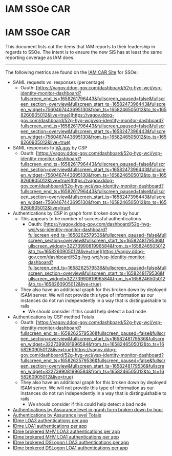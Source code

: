 # IAM SSOe CAR

# IAM SSOe CAR

This document lists out the items that IAM reports to their leadership in regards to SSOe. The intent is to ensure the new SiS has at least the same reporting coverage as IAM does.

---

The following metrics are found on the [IAM CAR Site](https://iamportal.iam.va.gov/iamv2/reports/CAR_embed_SSOe.php) for SSOe:

- SAML requests vs. responses (percentage)
    - Oauth: [https://vagov.ddog-gov.com/dashboard/52g-hyg-wcj/vsp-identity-monitor-dashboard?fullscreen_end_ts=1658261796443&fullscreen_paused=false&fullscreen_section=overview&fullscreen_start_ts=1658247396443&fullscreen_widget=7560467443695130&from_ts=1658246505012&to_ts=1658260905012&live=true](https://vagov.ddog-gov.com/dashboard/52g-hyg-wcj/vsp-identity-monitor-dashboard?fullscreen_end_ts=1658261796443&fullscreen_paused=false&fullscreen_section=overview&fullscreen_start_ts=1658247396443&fullscreen_widget=7560467443695130&from_ts=1658246505012&to_ts=1658260905012&live=true)
- SAML responses to [VA.gov](http://va.gov/) by CSP
    - Oauth: [https://vagov.ddog-gov.com/dashboard/52g-hyg-wcj/vsp-identity-monitor-dashboard?fullscreen_end_ts=1658261796443&fullscreen_paused=false&fullscreen_section=overview&fullscreen_start_ts=1658247396443&fullscreen_widget=7560467443695130&from_ts=1658246505012&to_ts=1658260905012&live=true](https://vagov.ddog-gov.com/dashboard/52g-hyg-wcj/vsp-identity-monitor-dashboard?fullscreen_end_ts=1658261796443&fullscreen_paused=false&fullscreen_section=overview&fullscreen_start_ts=1658247396443&fullscreen_widget=7560467443695130&from_ts=1658246505012&to_ts=1658260905012&live=true)
- Authentications by CSP in graph form broken down by hour
    - This appears to be number of successful authentications
        - Oauth: [https://vagov.ddog-gov.com/dashboard/52g-hyg-wcj/vsp-identity-monitor-dashboard?fullscreen_end_ts=1658262579536&fullscreen_paused=false&fullscreen_section=overview&fullscreen_start_ts=1658248179536&fullscreen_widget=3227399081996584&from_ts=1658246505012&to_ts=1658260905012&live=true](https://vagov.ddog-gov.com/dashboard/52g-hyg-wcj/vsp-identity-monitor-dashboard?fullscreen_end_ts=1658262579536&fullscreen_paused=false&fullscreen_section=overview&fullscreen_start_ts=1658248179536&fullscreen_widget=3227399081996584&from_ts=1658246505012&to_ts=1658260905012&live=true)
    - They also have an additional graph for this broken down by deployed ISAM server. We will not provide this type of information as our instances do not run independently in a way that is distinguishable to rails
        - We should consider if this could help detect a bad node
- Authentications by CSP method Totals
    - Oauth: [https://vagov.ddog-gov.com/dashboard/52g-hyg-wcj/vsp-identity-monitor-dashboard?fullscreen_end_ts=1658262579536&fullscreen_paused=false&fullscreen_section=overview&fullscreen_start_ts=1658248179536&fullscreen_widget=3227399081996584&from_ts=1658246505012&to_ts=1658260905012&live=true](https://vagov.ddog-gov.com/dashboard/52g-hyg-wcj/vsp-identity-monitor-dashboard?fullscreen_end_ts=1658262579536&fullscreen_paused=false&fullscreen_section=overview&fullscreen_start_ts=1658248179536&fullscreen_widget=3227399081996584&from_ts=1658246505012&to_ts=1658260905012&live=true)
    - They also have an additional graph for this broken down by deployed ISAM server. We will not provide this type of information as our instances do not run independently in a way that is distinguishable to rails
        - We should consider if this could help detect a bad node
- [Authentications by Assurance level in graph form broken down by hour](https://vagov.ddog-gov.com/dashboard/52g-hyg-wcj/vsp-identity-monitor-dashboard?fullscreen_end_ts=1658776577139&fullscreen_paused=false&fullscreen_section=overview&fullscreen_start_ts=1658747777139&fullscreen_widget=1969782391152736&from_ts=1658740364000&to_ts=1658769164000&live=true)
- [Authentications by Assurance level Totals](https://vagov.ddog-gov.com/dashboard/52g-hyg-wcj/vsp-identity-monitor-dashboard?fullscreen_end_ts=1658776577139&fullscreen_paused=false&fullscreen_section=overview&fullscreen_start_ts=1658747777139&fullscreen_widget=1969782391152736&from_ts=1658740364000&to_ts=1658769164000&live=true)
- [IDme LOA3 authentications per app](https://vagov.ddog-gov.com/dashboard/52g-hyg-wcj/vsp-identity-monitor-dashboard?fullscreen_end_ts=1658779579381&fullscreen_paused=false&fullscreen_section=overview&fullscreen_start_ts=1658750779381&fullscreen_widget=7973453921914120&from_ts=1658740364000&to_ts=1658769164000&live=true)
- [IDme LOA1 authentications per app](https://vagov.ddog-gov.com/dashboard/52g-hyg-wcj/vsp-identity-monitor-dashboard?fullscreen_end_ts=1658779579381&fullscreen_paused=false&fullscreen_section=overview&fullscreen_start_ts=1658750779381&fullscreen_widget=7973453921914120&from_ts=1658740364000&to_ts=1658769164000&live=true)
- [IDme brokered MHV LOA3 authentications per app](https://vagov.ddog-gov.com/dashboard/52g-hyg-wcj/vsp-identity-monitor-dashboard?fullscreen_end_ts=1658779579381&fullscreen_paused=false&fullscreen_section=overview&fullscreen_start_ts=1658750779381&fullscreen_widget=7973453921914120&from_ts=1658740364000&to_ts=1658769164000&live=true)
- [IDme brokered MHV LOA1 authentications per app](https://vagov.ddog-gov.com/dashboard/52g-hyg-wcj/vsp-identity-monitor-dashboard?fullscreen_end_ts=1658779579381&fullscreen_paused=false&fullscreen_section=overview&fullscreen_start_ts=1658750779381&fullscreen_widget=7973453921914120&from_ts=1658740364000&to_ts=1658769164000&live=true)
- [IDme brokered DSLogon LOA3 authentications per app](https://vagov.ddog-gov.com/dashboard/52g-hyg-wcj/vsp-identity-monitor-dashboard?fullscreen_end_ts=1658779579381&fullscreen_paused=false&fullscreen_section=overview&fullscreen_start_ts=1658750779381&fullscreen_widget=7973453921914120&from_ts=1658740364000&to_ts=1658769164000&live=true)
- [IDme brokered DSLogon LOA1 authentications per app](https://vagov.ddog-gov.com/dashboard/52g-hyg-wcj/vsp-identity-monitor-dashboard?fullscreen_end_ts=1658779579381&fullscreen_paused=false&fullscreen_section=overview&fullscreen_start_ts=1658750779381&fullscreen_widget=7973453921914120&from_ts=1658740364000&to_ts=1658769164000&live=true)
